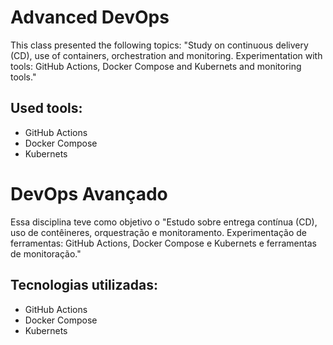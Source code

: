 # Advanced DevOps

This class presented the following topics: "Study on continuous delivery (CD), use of containers, orchestration and monitoring. Experimentation with tools: GitHub Actions, Docker Compose and Kubernets and monitoring tools."

## Used tools:

* GitHub Actions
* Docker Compose
* Kubernets

# DevOps Avançado

Essa disciplina teve como objetivo o "Estudo sobre entrega contínua (CD), uso de contêineres, orquestração e monitoramento. Experimentação de ferramentas: GitHub Actions, Docker Compose e Kubernets e ferramentas de monitoração."

## Tecnologias utilizadas:

* GitHub Actions
* Docker Compose
* Kubernets
